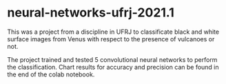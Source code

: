 # neural-networks-ufrj-2021.1
This was a project from a discipline in UFRJ to classificate black and white surface images from Venus with respect to the presence of vulcanoes or not.

The project trained and tested 5 convolutional neural networks to perform the classification. Chart results for accuracy and precision can be found in the end of the colab notebook.
